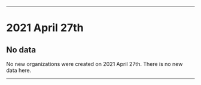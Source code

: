 
***

# 2021 April 27th

## No data

No new organizations were created on 2021 April 27th. There is no new data here.

***
